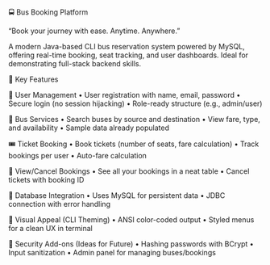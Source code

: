 🚍  Bus Booking Platform

“Book your journey with ease. Anytime. Anywhere.”

A modern Java-based CLI bus reservation system powered by MySQL, offering real-time booking, seat tracking, and user dashboards. Ideal for demonstrating full-stack backend skills.

🌟 Key Features

👤 User Management
	•	User registration with name, email, password
	•	Secure login (no session hijacking)
	•	Role-ready structure (e.g., admin/user)

🚌 Bus Services
	•	Search buses by source and destination
	•	View fare, type, and availability
	•	Sample data already populated

🎟️ Ticket Booking
	•	Book tickets (number of seats, fare calculation)
	•	Track bookings per user
	•	Auto-fare calculation

📄 View/Cancel Bookings
	•	See all your bookings in a neat table
	•	Cancel tickets with booking ID

💾 Database Integration
	•	Uses MySQL for persistent data
	•	JDBC connection with error handling

🎨 Visual Appeal (CLI Theming)
	•	ANSI color-coded output
	•	Styled menus for a clean UX in terminal

🔐 Security Add-ons (Ideas for Future)
	•	Hashing passwords with BCrypt
	•	Input sanitization
	•	Admin panel for managing buses/bookings
